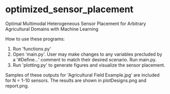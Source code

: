 # optimized_sensor_placement
Optimal Multimodal Heterogeneous Sensor Placement for Arbitrary Agricultural Domains with Machine Learning


How to use these programs:
1. Run 'functions.py'
2. Open 'main.py'.  User may make changes to any variables precluded by a '#Define...' comment to match their desired scenario.  Run main.py.
3. Run 'plotting.py' to generate figures and visualize the sensor placement.


Samples of these outputs for 'Agricultural Field Example.jpg' are included for N = 1-10 sensors. The results are shown in plotDesigns.png and report.png.
